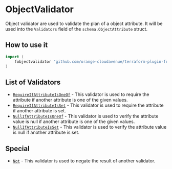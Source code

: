 # ObjectValidator

Object validator are used to validate the plan of a object attribute.
It will be used into the `Validators` field of the `schema.ObjectAttribute` struct.

## How to use it

```go
import (
    fobjectvalidator "github.com/orange-cloudavenue/terraform-plugin-framework-validators/objectvalidator"
)
```

## List of Validators

- [`RequireIfAttributeIsOneOf`](../common/require_if_attribute_is_one_of.md) - This validator is used to require the attribute if another attribute is one of the given values.
- [`RequireIfAttributeIsSet`](../common/require_if_attribute_is_set.md) - This validator is used to require the attribute if another attribute is set.
- [`NullIfAttributeIsOneOf`](../common/null_if_attribute_is_one_of.md) - This validator is used to verify the attribute value is null if another attribute is one of the given values.
- [`NullIfAttributeIsSet`](../common/null_if_attribute_is_set.md) - This validator is used to verify the attribute value is null if another attribute is set.

## Special

- [`Not`](not.md) - This validator is used to negate the result of another validator.
